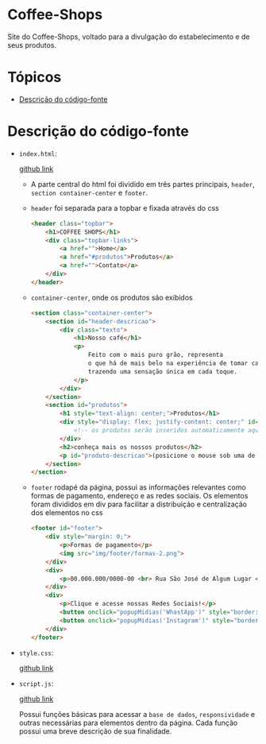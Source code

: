 # Coffee-Shops
Site do Coffee-Shops, voltado para a divulgação do estabelecimento e de seus produtos.

# Tópicos
- [Descrição do código-fonte](#descrição-do-código-fonte)
# Descrição do código-fonte

- `index.html`:
    
    [github link](https://github.com/iagoofelipe/COFFEE-SHOP/blob/main/index.html)

    - A parte central do html foi dividido em três partes principais, `header`, `section container-center` e `footer`.
    
    - `header` foi separada para a topbar e fixada através do css
        ```html
        <header class="topbar">
            <h1>COFFEE SHOPS</h1>
            <div class="topbar-links">
                <a href="">Home</a>
                <a href="#produtos">Produtos</a>
                <a href="">Contato</a>
            </div>
        </header>
        ```
    - `container-center`, onde os produtos são exibidos
        ```html
        <section class="container-center">
            <section id="header-descricao">
                <div class="texto">
                    <h1>Nosso café</h1>
                    <p>
                        Feito com o mais puro grão, representa
                        o que há de mais belo na experiência de tomar café,
                        trazendo uma sensação única em cada toque.
                    </p>
                </div>
            </section>
            <section id="produtos">
                <h1 style="text-align: center;">Produtos</h1>
                <div style="display: flex; justify-content: center;" id="div-produtos">
                    <!-- os produtos serão inseridos automaticamente aqui através da função setProdutos -->
                </div>
                <h2>conheça mais os nossos produtos</h2>
                <p id="produto-descricao">(posicione o mouse sob uma de nossas opções para exibir a descrição)</p>
            </section>
        </section>        
        ```

    - `footer` rodapé da página, possui as informações relevantes como formas de pagamento, endereço e as redes sociais. Os elementos foram divididos em div para facilitar a  distribuição e centralização dos elementos no css
        ```html
        <footer id="footer">
            <div style="margin: 0;">
                <p>Formas de pagamento</p>
                <img src="img/footer/formas-2.png">
            </div>
            <div>
                <p>00.000.000/0000-00 <br> Rua São José de Algum Lugar <br> 12345-678</p>
            </div>
            <div>
                <p>Clique e acesse nossas Redes Sociais!</p>
                <button onclick="popupMidias('WhastApp')" style="border: 0; background-color: rgba(255, 255, 255, 0);"><img src="img/footer/whatsapp.png"></button>
                <button onclick="popupMidias('Instagram')" style="border: 0; background-color: rgba(255, 255, 255, 0);"><img src="img/footer/instagram.png"></button>
            </div>
        </footer>        
        ```

- `style.css`:
    
    [github link](https://github.com/iagoofelipe/COFFEE-SHOP/blob/main/style.css)

- `script.js`:

    [github link](https://github.com/iagoofelipe/COFFEE-SHOP/blob/main/script.js)
    
    Possui funções básicas para acessar a `base de dados`, `responsividade` e outras necessárias para elementos dentro da página. Cada função possui uma breve descrição de sua finalidade.
